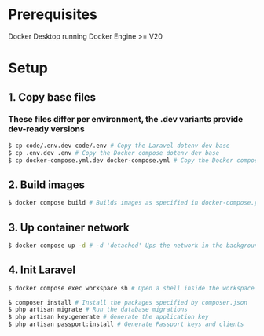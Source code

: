 # Prerequisites
Docker Desktop running Docker Engine >= V20

# Setup

## 1. Copy base files
### These files differ per environment, the .dev variants provide dev-ready versions
```bash
$ cp code/.env.dev code/.env # Copy the Laravel dotenv dev base
$ cp .env.dev .env # Copy the Docker compose dotenv dev base
$ cp docker-compose.yml.dev docker-compose.yml # Copy the Docker compose spec dev base
```

## 2. Build images
```bash
$ docker compose build # Builds images as specified in docker-compose.yml
```

## 3. Up container network
```bash
$ docker compose up -d # -d 'detached' Ups the network in the background
```

## 4. Init Laravel
```bash
$ docker compose exec workspace sh # Open a shell inside the workspace container
```
```sh
$ composer install # Install the packages specified by composer.json
$ php artisan migrate # Run the database migrations
$ php artisan key:generate # Generate the application key
$ php artisan passport:install # Generate Passport keys and clients
```
